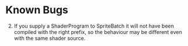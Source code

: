 # Known Bugs


2. If you supply a ShaderProgram to SpriteBatch it will not have been compiled with the right prefix, so the behaviour
may be different even with the same shader source.


